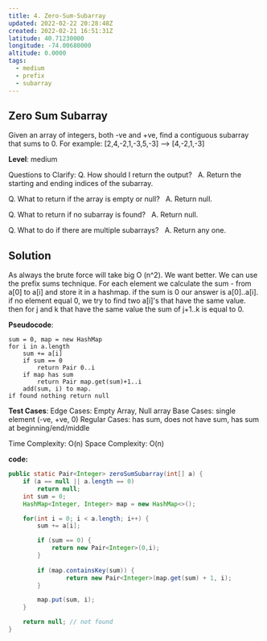 ```yaml
---
title: 4. Zero-Sum-Subarray
updated: 2022-02-22 20:28:48Z
created: 2022-02-21 16:51:31Z
latitude: 40.71230000
longitude: -74.00680000
altitude: 0.0000
tags:
  - medium
  - prefix
  - subarray
---
```


## Zero Sum Subarray

Given an array of integers, both -ve and +ve, find a contiguous subarray that sums to 0.
For example: \[2,4,-2,1,-3,5,-3\] --> \[4,-2,1,-3\]

**Level**: medium

Questions to Clarify:
Q. How should I return the output?  
A. Return the starting and ending indices of the subarray.

Q. What to return if the array is empty or null?  
A. Return null.

Q. What to return if no subarray is found?  
A. Return null.

Q. What to do if there are multiple subarrays?  
A. Return any one.

## Solution

As always the brute force will take big O (n^2). We want better. We can use the prefix sums technique. For each element we calculate the sum - from a\[0\] to a\[i\] and store it in a hashmap. if the sum is 0 our answer is a\[0\]..a\[i\].
if no element equal 0, we try to find two a\[i\]'s that have the same value. then for j and k that have the same value the sum of j+1..k is equal to 0.

**Pseudocode**:

```
sum = 0, map = new HashMap
for i in a.length   
    sum += a[i]
    if sum == 0
        return Pair 0..i
    if map has sum
        return Pair map.get(sum)+1..i
    add(sum, i) to map.
if found nothing return null
```

**Test Cases**:
Edge Cases: Empty Array, Null array
Base Cases: single element (-ve, +ve, 0)
Regular Cases: has sum, does not have sum, has sum at beginning/end/middle

Time Complexity: O(n)
Space Complexity: O(n)

**code:**

```java
public static Pair<Integer> zeroSumSubarray(int[] a) {
    if (a == null || a.length == 0)
        return null;
    int sum = 0;
    HashMap<Integer, Integer> map = new HashMap<>();

    for(int i = 0; i < a.length; i++) {
        sum += a[i];

        if (sum == 0) {
            return new Pair<Integer>(0,i);
        }
        
        if (map.containsKey(sum)) {
                return new Pair<Integer>(map.get(sum) + 1, i);
        }

        map.put(sum, i);
    }

    return null; // not found
}
```